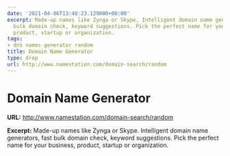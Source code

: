 ```yaml
---
date: '2021-04-06T13:40:23.129000+00:00'
excerpt: Made-up names like Zynga or Skype. Intelligent domain name generators, fast
  bulk domain check, keyword suggestions. Pick the perfect name for your business,
  product, startup or organization.
tags:
- dns names generator random
title: Domain Name Generator
type: drop
url: http://www.namestation.com/domain-search/random
---
```


# Domain Name Generator

**URL:** http://www.namestation.com/domain-search/random

**Excerpt:** Made-up names like Zynga or Skype. Intelligent domain name generators, fast bulk domain check, keyword suggestions. Pick the perfect name for your business, product, startup or organization.
